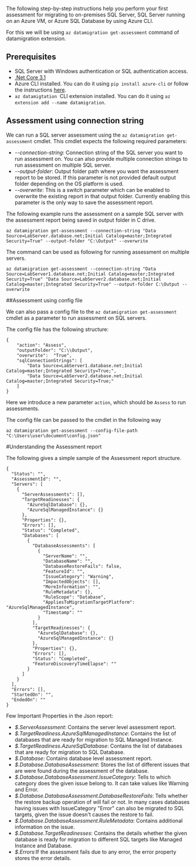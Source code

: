 The following step-by-step instructions help you perform your first assessment for migrating to on-premises SQL Server, SQL Server running on an Azure VM, or Azure SQL Database by using Azure CLI.

For this we will be using `az datamigration get-assessment` command of datamigration extension.


## Prerequisites
- SQL Server with Windows authentication or SQL authentication access.
- [.Net Core 3.1](https://dotnet.microsoft.com/en-us/download/dotnet/3.1)
- Azure CLI installed. You can do it using `pip install azure-cli` or follow the instructions [here](https://docs.microsoft.com/en-us/cli/azure/install-azure-cli).
- `az datamigtation`  CLI extension installed. You can do it using `az extension add --name datamigration`. 


## Assessment using connection string

We can run a SQL server assessment using the `az datamigration get-assessment` cmdlet. This cmdlet expects the following required parameters:

- *--connection-string*: Connection string of the SQL server you want to run assessment on. You can also provide multiple connection strings to run assessment on multiple SQL server.
- *--output-folder*: Output folder path where you want the assessment report to be stored. If this parameter is not provided default output folder depending on the OS platform is used.
- *--overwrite*: This is a switch parameter which can be enabled to overwrite the existing report in that output folder. Currently enabling this parameter is the only way to save the assessment report. 

The following example runs the assessment on a sample SQL server with the assessment report being saved in output folder in C drive.

```
az datamigration get-assessment --connection-string "Data Source=LabServer.database.net;Initial Catalog=master;Integrated Security=True" --output-folder "C:\Output" --overwrite
```

The command can be used as following for running assessment on multiple servers.
```
az datamigration get-assessment --connection-string "Data Source=LabServer1.database.net;Initial Catalog=master;Integrated Security=True" "Data Source=LabServer2.database.net;Initial Catalog=master;Integrated Security=True" --output-folder C:\Output --overwrite
```

##Assessment using config file

We can also pass a config file to the `az datamigration get-assessment` cmdlet as a parameter to run assessment on SQL servers.

The config file has the following structure:
```
{
    "action": "Assess",
    "outputFolder": "C:\\Output",
    "overwrite":  "True",
    "sqlConnectionStrings": [
        "Data Source=LabServer1.database.net;Initial Catalog=master;Integrated Security=True;",
        "Data Source=LabServer2.database.net;Initial Catalog=master;Integrated Security=True;"
    ]
}
```
Here we introduce a new parameter `action`, which should be `Assess` to run assessments. 


The config file can be passed to the cmdlet in the following way
```
az datamigration get-assessment --config-file-path "C:\Users\user\document\config.json"
```

#Understanding the Assessment report

The following gives a simple sample of the Assessment report structure. 


```
{
  "Status": "",
  "AssessmentId": "",
  "Servers": [
    {
      "ServerAssessments": [],
      "TargetReadinesses": {
        "AzureSqlDatabase": {},
        "AzureSqlManagedInstance": {}
      },
      "Properties": {},
      "Errors": [],
      "Status": "Completed",
      "Databases": [
        {
          "DatabaseAssessments": [
            {
              "ServerName": "",
              "DatabaseName": "",
              "DatabaseRestoreFails": false,
              "FeatureId": "",
              "IssueCategory": "Warning",
              "ImpactedObjects": [],
              "MoreInformation": "",
              "RuleMetadata": {},
              "RuleScope": "Database",
              "AppliesToMigrationTargetPlatform": "AzureSqlManagedInstance",
              "Timestamp": ""
            }
          ],
          "TargetReadinesses": {
            "AzureSqlDatabase": {},
            "AzureSqlManagedInstance": {}
          },
          "Properties": {},
          "Errors": [],
          "Status": "Completed",
          "FeatureDiscoveryTimeElapse": ""
        }
      ]
    }
  ],
  "Errors": [],
  "StartedOn": "",
  "EndedOn": ""
}
```
Few Important Properties in the Json report:
- *$.ServerAssessment*: Contains the server level assessment report.
- *$.TargetReadiness.AzureSqlManagedInstance*: Contains the list of databases that are ready for migration to SQL Managed Instance. 
- *$.TargetReadiness.AzureSqlDatabase*: Contains the list of databases that are ready for migration to SQL Database.
- *$.Database*: Contains database level assessment report.
- *$.Database.DatabaseAssessment*: Stores the list of different issues that are were found during the assessment of the database.
- *$.Database.DatabaseAssessment.IssueCategory*: Tells to which category does the given issue belong to. It can take values like Warning and Error.  
- *$.Database.DatabaseAssessment.DatabaseRestoreFails*: Tells whether the restore backup operation of will fail or not. In many cases databases having issues with IssueCategory "Error" can also be migrated to SQL targets, given the issue doesn't causes the restore to fail.  
- *$.Database.DatabaseAssessment.RuleMetadata*: Contains additional information on the issue.
- *$.Database.TargetReadinesses*: Contains the details whether the given database is ready for migration to different SQL targets like Managed Instance and Database.
- *$.Errors*:If the assessment fails due to any error, the error property stores the error details. 
